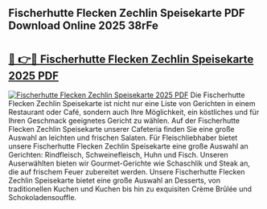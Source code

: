 ## Fischerhutte Flecken Zechlin Speisekarte PDF Download Online 2025 38rFe

# <h2><a href="http://gc9gky.nevu.top/?p=Fischerhutte+Flecken+Zechlin+Speisekarte">🔗 👉🔴 Fischerhutte Flecken Zechlin Speisekarte 2025 PDF</a></h2>

[![Fischerhutte Flecken Zechlin Speisekarte 2025 PDF](https://i.imgur.com/dBaPXMq.png)](http://gc9gky.nevu.top/?p=Fischerhutte+Flecken+Zechlin+Speisekarte)
Die Fischerhutte Flecken Zechlin Speisekarte ist nicht nur eine Liste von Gerichten in einem Restaurant oder Café, sondern auch Ihre Möglichkeit, ein köstliches und für Ihren Geschmack geeignetes Gericht zu wählen. Auf der Fischerhutte Flecken Zechlin Speisekarte unserer Cafeteria finden Sie eine große Auswahl an leichten und frischen Salaten. Für Fleischliebhaber bietet unsere Fischerhutte Flecken Zechlin Speisekarte eine große Auswahl an Gerichten: Rindfleisch, Schweinefleisch, Huhn und Fisch. Unseren Auserwählten bieten wir Gourmet-Gerichte wie Schaschlik und Steak an, die auf frischem Feuer zubereitet werden. Unsere Fischerhutte Flecken Zechlin Speisekarte bietet eine große Auswahl an Desserts, von traditionellen Kuchen und Kuchen bis hin zu exquisiten Crème Brûlée und Schokoladensouffle.
